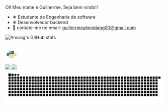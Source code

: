 OI! Meu nome é Guilherme, Seja bem vindo!!


- ❄ Estudante de Engenharia de software
- ❄ Desenvolvedor backend
- 📧 contate-me no email: guilhermealmeidagg00@gmail.com



![Anurag's GitHub stats](https://github-readme-stats.vercel.app/api?username=Guilhermee10&show_icons=true&theme=dracula)

<div style="display: inline_block"><br>
  <img align="center" alt="Rafa-Python" height="30" width="40" src="https://raw.githubusercontent.com/devicons/devicon/master/icons/python/python-original.svg">
</div><br>
 

<div> 
  <a href = "mailto:guilhermealmeidagg00@gmai.com"><img src="https://img.shields.io/badge/-Gmail-%23333?style=for-the-badge&logo=gmail&logoColor=white" target="_blank"></a>
  <a href="https://www.linkedin.com/in/guilherme-santos-12a61735a/" target="_blank"><img src="https://img.shields.io/badge/-LinkedIn-%230077B5?style=for-the-badge&logo=linkedin&logoColor=white" target="_blank"></a> 
  
</div>

<div align="center">
    <img src="https://raw.githubusercontent.com/Jeanlukas1/Jeanlukas1/output/snake.svg" alt="Snake animation" />
</div>

